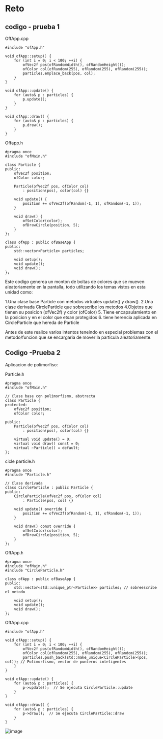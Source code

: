 # Reto

## codigo - prueba 1
OffApp.cpp

    #include "ofApp.h"
    
    void ofApp::setup() {
        for (int i = 0; i < 100; ++i) {
            ofVec2f pos(ofRandomWidth(), ofRandomHeight());
            ofColor col(ofRandom(255), ofRandom(255), ofRandom(255));
            particles.emplace_back(pos, col);
        }
    }
    
    void ofApp::update() {
        for (auto& p : particles) {
            p.update();
        }
    }
    
    void ofApp::draw() {
        for (auto& p : particles) {
            p.draw();
        }
    }

    
Offapp.h

    #pragma once
    #include "ofMain.h"
    
    class Particle {
    public:
        ofVec2f position;
        ofColor color;
    
        Particle(ofVec2f pos, ofColor col)
            : position(pos), color(col) {}
    
        void update() {
            position += ofVec2f(ofRandom(-1, 1), ofRandom(-1, 1));
        }
    
        void draw() {
            ofSetColor(color);
            ofDrawCircle(position, 5);
        }
    };
    
    class ofApp : public ofBaseApp {
    public:
        std::vector<Particle> particles;
    
        void setup();
        void update();
        void draw();
    };




Este codigo generea un monton de boltas de colores que se mueven aleatoriamente en la pantalla, todo utilizando los temas vistos en esta unidad como: 

1.Una clase base Particle con metodos virtuales update() y draw().
2.Una clase derivada CircleParticle que sobrescribe los metodos
4.Objetos que tienen su posicion (ofVec2f) y color (ofColor)
5. Tiene encapsulamiento en la posicion y en el color que etsan protegidos 
6. tiene herencia aplicada en CircleParticle que hereda de Particle

Antes de este realice varios intentos teneindo en especial problemas con el metodo/funcion que se encargaria de mover la particula aleatoriamente. 

## Codigo -Prueba 2

Aplicacion de polimorfiso:

Particle.h

    #pragma once
    #include "ofMain.h"
    
    // Clase base con polimorfismo, abstracta
    class Particle {
    protected:
        ofVec2f position;
        ofColor color;
    
    public:
        Particle(ofVec2f pos, ofColor col)
            : position(pos), color(col) {}
    
        virtual void update() = 0;  
        virtual void draw() const = 0;  
        virtual ~Particle() = default; 
    };


cicle particle.h

    #pragma once
    #include "Particle.h"
    
    // Clase derivada 
    class CircleParticle : public Particle {
    public:
        CircleParticle(ofVec2f pos, ofColor col)
            : Particle(pos, col) {}
    
        void update() override {
            position += ofVec2f(ofRandom(-1, 1), ofRandom(-1, 1));
        }
    
        void draw() const override {
            ofSetColor(color);
            ofDrawCircle(position, 5);
        }
    };

OffApp.h

    #pragma once
    #include "ofMain.h"
    #include "CircleParticle.h"
    
    class ofApp : public ofBaseApp {
    public:
        std::vector<std::unique_ptr<Particle>> particles; // sobreescribe el metodo
    
        void setup();
        void update();
        void draw();
    };

OffApp.cpp

    #include "ofApp.h"
    
    void ofApp::setup() {
        for (int i = 0; i < 100; ++i) {
            ofVec2f pos(ofRandomWidth(), ofRandomHeight());
            ofColor col(ofRandom(255), ofRandom(255), ofRandom(255));
            particles.push_back(std::make_unique<CircleParticle>(pos, col)); // Polimorfismo, vector de punteros inteligentes 
        }
    }
    
    void ofApp::update() {
        for (auto& p : particles) {
            p->update();  // Se ejecuta CircleParticle::update
        }
    }
    
    void ofApp::draw() {
        for (auto& p : particles) {
            p->draw();  // Se ejecuta CircleParticle::draw
        }
    }

![image](https://github.com/user-attachments/assets/002abaaf-33e7-4ab3-b5c9-63c6753d39ad)
